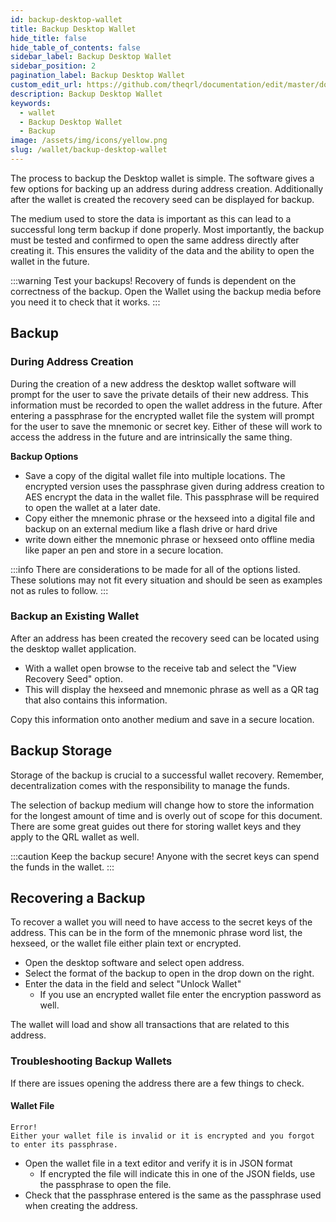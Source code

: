 ```yaml
---
id: backup-desktop-wallet
title: Backup Desktop Wallet
hide_title: false
hide_table_of_contents: false
sidebar_label: Backup Desktop Wallet
sidebar_position: 2
pagination_label: Backup Desktop Wallet
custom_edit_url: https://github.com/theqrl/documentation/edit/master/docs/basics/what-is-qrl.md
description: Backup Desktop Wallet
keywords:
  - wallet
  - Backup Desktop Wallet
  - Backup
image: /assets/img/icons/yellow.png
slug: /wallet/backup-desktop-wallet
---
```



The process to backup the Desktop wallet is simple. The software gives a few options for backing up an address during address creation. Additionally after the wallet is created the recovery seed can be displayed for backup. 

The medium used to store the data is important as this can lead to a successful long term backup if done properly. Most importantly, the backup must be tested and confirmed to open the same address directly after creating it. This ensures the validity of the data and the ability to open the wallet in the future.


:::warning Test your backups!
Recovery of funds is dependent on the correctness of the backup. Open the Wallet using the backup media before you need it to check that it works.
:::


## Backup


### During Address Creation


During the creation of a new address the desktop wallet software will prompt for the user to save the private details of their new address. This information must be recorded to open the wallet address in the future. After entering a passphrase for the encrypted wallet file the system will prompt for the user to save the mnemonic or secret key. Either of these will work to access the address in the future and are intrinsically the same thing.

**Backup Options**

- Save a copy of the digital wallet file into multiple locations. The encrypted version uses the passphrase given during address creation to AES encrypt the data in the wallet file. This passphrase will be required to open the wallet at a later date.
- Copy either the mnemonic phrase or the hexseed into a digital file and backup on an external medium like a flash drive or hard drive
- write down either the mnemonic phrase or hexseed onto offline media like paper an pen and store in a secure location. 


:::info
There are considerations to be made for all of the options listed. These solutions may not fit every situation and should be seen as examples not as rules to follow. 
:::


### Backup an Existing Wallet

After an address has been created the recovery seed can be located using the desktop wallet application. 

- With a wallet open browse to the receive tab and select the "View Recovery Seed" option. 
- This will display the hexseed and mnemonic phrase as well as a QR tag that also contains this information.

Copy this information onto another medium and save in a secure location.


## Backup Storage

Storage of the backup is crucial to a successful wallet recovery. Remember, decentralization comes with the responsibility to manage the funds. 

The selection of backup medium will change how to store the information for the longest amount of time and is overly out of scope for this document. There are some great guides out there for storing wallet keys and they apply to the QRL wallet as well. 

:::caution
Keep the backup secure! Anyone with the secret keys can spend the funds in the wallet.
:::


## Recovering a Backup

To recover a wallet you will need to have access to the secret keys of the address. This can be in the form of the mnemonic phrase word list, the hexseed, or the wallet file either plain text or encrypted.

- Open the desktop software and select open address.
- Select the format of the backup to open in the drop down on the right.
- Enter the data in the field and select "Unlock Wallet"
  - If you use an encrypted wallet file enter the encryption password as well.

The wallet will load and show all transactions that are related to this address.

### Troubleshooting Backup Wallets

If there are issues opening the address there are a few things to check.

#### Wallet File

```
Error!
Either your wallet file is invalid or it is encrypted and you forgot to enter its passphrase.
```

- Open the wallet file in a text editor and verify it is in JSON format
  - If encrypted the file will indicate this in one of the JSON fields, use the passphrase to open the file.
- Check that the passphrase entered is the same as the passphrase used when creating the address.

